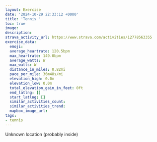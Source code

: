 ```yaml
---
layout: Exercise
date: '2024-10-29 22:33:12 +0000'
title: 'Tennis '
toc: true
image:
description:
strava_activity_url: https://www.strava.com/activities/12778563355
exercise_data:
  emoji:
  average_heartrate: 120.5bpm
  max_heartrate: 149.0bpm
  average_watts: W
  max_watts: W
  distance_in_miles: 0.82mi
  pace_per_mile: 36m48s/mi
  elevation_high: 0.0m
  elevation_low: 0.0m
  total_elevation_gain_in_feet: 0ft
  end_latlng: []
  start_latlng: []
  similar_activities_count:
  similar_activities_trend:
  mapbox_image_url:
tags:
- tennis
---
```




Unknown location (probably inside)
